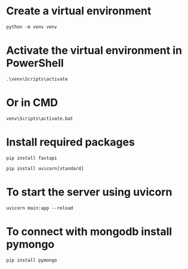 # Create a virtual environment
```
python -m venv venv
```

# Activate the virtual environment in PowerShell
```
.\venv\Scripts\activate
```

# Or in CMD
```
venv\Scripts\activate.bat
```


# Install required packages
```
pip install fastapi
```
```
pip install uvicorn[standard]
```

# To start the server using uvicorn
```
uvicorn main:app --reload
```

# To connect with mongodb install pymongo
```
pip install pymongo
```
